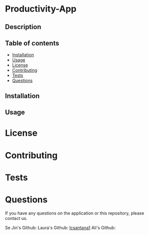 # Productivity-App

  ## Description
  
  

  ## Table of contents
  * [Installation](#installation)
  * [Usage](#usage)
  * [License](#license)
  * [Contributing](#contributing)
  * [Tests](#tests)
  * [Questions](#questions)
  
  
  ## Installation


  ## Usage


  # License


  # Contributing


  # Tests
 

  # Questions
  
  If you have any questions on the application or this repository, please contact us.
  
  Se Jin's Github:
  Laura's Github: [lcsantana1](https://github.com/lcsantana1)
  Ali's Github:
